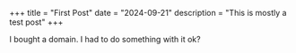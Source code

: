 +++
title = "First Post"
date  = "2024-09-21"
description = "This is mostly a test post"
+++

I bought a domain. I had to do something with it ok?